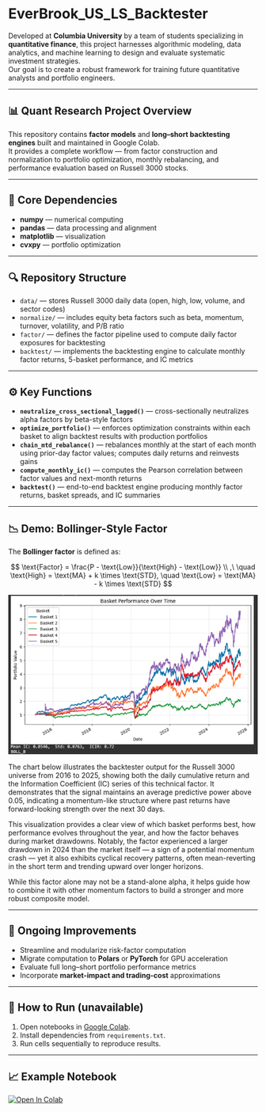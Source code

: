 # EverBrook_US_LS_Backtester

Developed at **Columbia University** by a team of students specializing in **quantitative finance**, this project harnesses algorithmic modeling, data analytics, and machine learning to design and evaluate systematic investment strategies.  
Our goal is to create a robust framework for training future quantitative analysts and portfolio engineers.

---

## 📊 Quant Research Project Overview

This repository contains **factor models** and **long–short backtesting engines** built and maintained in Google Colab.  
It provides a complete workflow — from factor construction and normalization to portfolio optimization, monthly rebalancing, and performance evaluation based on Russell 3000 stocks.

---

## 🧩 Core Dependencies
- **numpy** — numerical computing  
- **pandas** — data processing and alignment  
- **matplotlib** — visualization  
- **cvxpy** — portfolio optimization  

---

## 🔍 Repository Structure
- `data/` — stores Russell 3000 daily data (open, high, low, volume, and sector codes)  
- `normalize/` — includes equity beta factors such as beta, momentum, turnover, volatility, and P/B ratio  
- `factor/` — defines the factor pipeline used to compute daily factor exposures for backtesting  
- `backtest/` — implements the backtesting engine to calculate monthly factor returns, 5-basket performance, and IC metrics  

---

## ⚙️ Key Functions
- **`neutralize_cross_sectional_lagged()`** — cross-sectionally neutralizes alpha factors by beta-style factors  
- **`optimize_portfolio()`** — enforces optimization constraints within each basket to align backtest results with production portfolios  
- **`chain_mtd_rebalance()`** — rebalances monthly at the start of each month using prior-day factor values; computes daily returns and reinvests gains  
- **`compute_monthly_ic()`** — computes the Pearson correlation between factor values and next-month returns  
- **`backtest()`** — end-to-end backtest engine producing monthly factor returns, basket spreads, and IC summaries  

---

## 📉 Demo: Bollinger-Style Factor

The **Bollinger factor** is defined as:

$$
\text{Factor} = \frac{P - \text{Low}}{\text{High} - \text{Low}} \\
,\ \quad \text{High} = \text{MA} + k \times \text{STD}, \quad \text{Low} = \text{MA} - k \times \text{STD}
$$

![Bollinger Factor Performance](assets/bollinger.png)

The chart below illustrates the backtester output for the Russell 3000 universe from 2016 to 2025, showing both the daily cumulative return and the Information Coefficient (IC) series of this technical factor. It demonstrates that the signal maintains an average predictive power above 0.05, indicating a momentum-like structure where past returns have forward-looking strength over the next 30 days.

This visualization provides a clear view of which basket performs best, how performance evolves throughout the year, and how the factor behaves during market drawdowns. Notably, the factor experienced a larger drawdown in 2024 than the market itself — a sign of a potential momentum crash — yet it also exhibits cyclical recovery patterns, often mean-reverting in the short term and trending upward over longer horizons.

While this factor alone may not be a stand-alone alpha, it helps guide how to combine it with other momentum factors to build a stronger and more robust composite model.

---

## 🔧 Ongoing Improvements
- Streamline and modularize risk-factor computation  
- Migrate computation to **Polars** or **PyTorch** for GPU acceleration  
- Evaluate full long–short portfolio performance metrics  
- Incorporate **market-impact and trading-cost** approximations  

---

## 🚀 How to Run (unavailable)
1. Open notebooks in [Google Colab](https://colab.research.google.com).  
2. Install dependencies from `requirements.txt`.  
3. Run cells sequentially to reproduce results.

---

## 📈 Example Notebook
[![Open In Colab](https://colab.research.google.com/assets/colab-badge.svg)](https://colab.research.google.com/github/<username>/<repo>/blob/main/<notebook>.ipynb)

